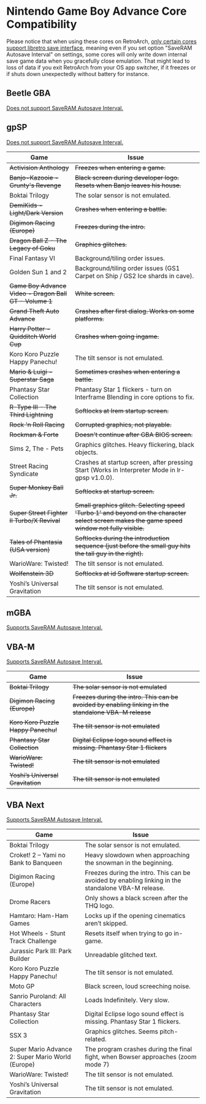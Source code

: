 # Nintendo Game Boy Advance Core Compatibility

Please notice that when using these cores on RetroArch, [only certain cores support libretro save interface](https://github.com/libretro/RetroArch/issues/16323#issuecomment-1977792161), meaning even if you set option "SaveRAM Autosave Interval" on settings, some cores will only write down internal save game data when you gracefully close emulation. That might lead to loss of data if you exit RetroArch from your OS app switcher, if it freezes or if shuts down unexpectedly without battery for instance.

## Beetle GBA

[Does not support SaveRAM Autosave Interval.](https://github.com/libretro/RetroArch/issues/16323#issuecomment-1980460281)

## gpSP

[Does not support SaveRAM Autosave Interval.](https://github.com/libretro/RetroArch/issues/16323#issuecomment-1980460281)

| Game                                  | Issue                          |
|---------------------------------------|--------------------------------|
| ~~Activision Anthology~~                |~~Freezes when entering a game.~~ |
| ~~Banjo-Kazooie - Grunty's Revenge~~    |~~Black screen during developer logo. Resets when Banjo leaves his house.~~|
| Boktai Trilogy                      |The solar sensor is not emulated. |
| ~~DemiKids - Light/Dark Version~~   |~~Crashes when entering a battle.~~ |
| ~~Digimon Racing (Europe)~~             |~~Freezes during the intro.~~   |
| ~~Dragon Ball Z - The Legacy of Goku~~  |~~Graphics glitches.~~ |
| Final Fantasy VI                    |Background/tiling order issues.  |
| Golden Sun 1 and 2                    |Background/tiling order issues (GS1 Carpet on Ship / GS2 Ice shards in cave).  |
| ~~Game Boy Advance Video - Dragon Ball GT - Volume 1~~ |~~White screen.~~     |
| ~~Grand Theft Auto Advance~~        |~~Crashes after first dialog. Works on some platforms.~~ |
| ~~Harry Potter - Quidditch World Cup~~  |~~Crashes when going ingame.~~       |
| Koro Koro Puzzle Happy Panechu!     |The tilt sensor is not emulated. |
| ~~Mario & Luigi - Superstar Saga~~      |~~Sometimes crashes when entering a battle.~~  |
| Phantasy Star Collection            |Phantasy Star 1 flickers  - turn on Interframe Blending in core options to fix.|
| ~~R-Type III - The Third Lightning~~    |~~Softlocks at Irem startup screen.~~|
| ~~Rock 'n Roll Racing~~             |~~Corrupted graphics, not playable.~~|
| ~~Rockman & Forte~~                     |~~Doesn't continue after GBA BIOS screen.~~|
| Sims 2, The - Pets |Graphics glitches. Heavy flickering, black objects. |
| Street Racing Syndicate             |Crashes at startup screen, after pressing Start (Works in Interpreter Mode in lr-gpsp v1.0.0).|
| ~~Super Monkey Ball Jr.~~               |~~Softlocks at startup screen.~~|
| ~~Super Street Fighter II Turbo/X Revival~~ |~~Small graphics glitch. Selecting speed 'Turbo 1' and beyond on the character select screen makes the game speed window not fully visible.~~ |
| ~~Tales of Phantasia (USA version)~~    |~~Softlocks during the introduction sequence (just before the small guy hits the tall guy in the right).~~|
| WarioWare: Twisted!                 |The tilt sensor is not emulated.|
| ~~Wolfenstein 3D~~                      |~~Softlocks at id Software startup screen.~~|
| Yoshi’s Universal Gravitation       |The tilt sensor is not emulated.|

## mGBA

[Supports SaveRAM Autosave Interval.](https://github.com/libretro/RetroArch/issues/16323#issuecomment-1980460281)

## VBA-M

[Supports SaveRAM Autosave Interval.](https://github.com/libretro/RetroArch/issues/16323#issuecomment-1980460281)

| Game                                  | Issue                          |
|---------------------------------------|--------------------------------|
| ~~Boktai Trilogy~~                        | ~~The solar sensor is not emulated~~|
| ~~Digimon Racing (Europe)~~               |~~Freezes during the intro. This can be avoided by enabling linking in the standalone VBA-M release~~  |
| ~~Koro Koro Puzzle Happy Panechu!~~       |	~~The tilt sensor is not emulated~~|
| ~~Phantasy Star Collection~~              | ~~Digital Eclipse logo sound effect is missing. Phantasy Star 1 flickers~~ |
| ~~WarioWare: Twisted!~~                   |  	~~The tilt sensor is not emulated~~   |
| ~~Yoshi’s Universal Gravitation~~         |   ~~The tilt sensor is not emulated~~   |

## VBA Next

[Supports SaveRAM Autosave Interval.](https://github.com/libretro/RetroArch/issues/16323#issuecomment-1980460281)

| Game                                              | Issue                                                                                              |
|---------------------------------------------------|----------------------------------------------------------------------------------------------------|
| Boktai Trilogy 	                                | The solar sensor is not emulated.                                                                  |
| Croket! 2 – Yami no Bank to Banqueen              | Heavy slowdown when approaching the snowman in the beginning.                                      |
| Digimon Racing (Europe) 	                        | Freezes during the intro. This can be avoided by enabling linking in the standalone VBA-M release. |
| Drome Racers 	                                    | Only shows a black screen after the THQ logo.                                                      |
| Hamtaro: Ham-Ham Games 	                        | Locks up if the opening cinematics aren’t skipped.                                                 |
| Hot Wheels - Stunt Track Challenge                | Resets itself when trying to go in-game.                                                           |
| Jurassic Park III: Park Builder 	                | Unreadable glitched text.                                                                          |
| Koro Koro Puzzle Happy Panechu! 	                | The tilt sensor is not emulated.                                                                   |
| Moto GP 	                                        | Black screen, loud screeching noise.                                                               |
| Sanrio Puroland: All Characters                   | Loads Indefinitely. Very slow.                                                                     |
| Phantasy Star Collection 	                        | Digital Eclipse logo sound effect is missing. Phantasy Star 1 flickers.                            |
| SSX 3 	                                        | Graphics glitches. Seems pitch-related.                                                            |
| Super Mario Advance 2: Super Mario World (Europe) | The program crashes during the final fight, when Bowser approaches (zoom mode 7)                   |
| WarioWare: Twisted!                               | The tilt sensor is not emulated.                                                                   |
| Yoshi’s Universal Gravitation                     | The tilt sensor is not emulated.                                                                   |

